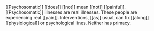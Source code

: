 [[Psychosomatic]] [[does]] [[not]] mean [[not]] [[painful]]. [[Psychosomatic]] illnesses are real illnesses. These people are experiencing real [[pain]]. Interventions, [[as]] usual, can fix [[along]] [[physiological]] or psychological lines. Neither has primacy. 
